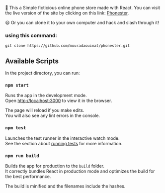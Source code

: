 :tada: This a Simple ficticious online phone store made with React.
You can visit the live version of the site by clicking on this link: <a href="https://phonester.netlify.com" target="_blank">Phonester</a>.

:smiley: Or you can clone it to your own computer and hack and slash through it!

### using this command:

`git clone https://github.com/mouradaouinat/phonester.git`

## Available Scripts

In the project directory, you can run:

### `npm start`

Runs the app in the development mode.<br />
Open [http://localhost:3000](http://localhost:3000) to view it in the browser.

The page will reload if you make edits.<br />
You will also see any lint errors in the console.

### `npm test`

Launches the test runner in the interactive watch mode.<br />
See the section about [running tests](https://facebook.github.io/create-react-app/docs/running-tests) for more information.

### `npm run build`

Builds the app for production to the `build` folder.<br />
It correctly bundles React in production mode and optimizes the build for the best performance.

The build is minified and the filenames include the hashes.<br />
